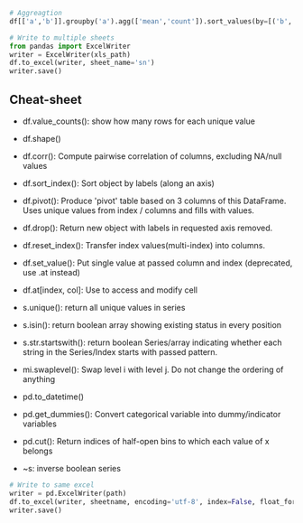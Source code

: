 ```python
# Aggreagtion
df[['a','b']].groupby('a').agg(['mean','count']).sort_values(by=[('b','mean')], ascending=False)

# Write to multiple sheets
from pandas import ExcelWriter
writer = ExcelWriter(xls_path)
df.to_excel(writer, sheet_name='sn')
writer.save()
```

## Cheat-sheet
+ df.value_counts(): show how many rows for each unique value
+ df.shape()
+ df.corr(): Compute pairwise correlation of columns, excluding NA/null values
+ df.sort_index(): Sort object by labels (along an axis)
+ df.pivot(): Produce 'pivot' table based on 3 columns of this DataFrame. Uses unique values from index / columns and fills with values.
+ df.drop(): Return new object with labels in requested axis removed.
+ df.reset_index(): Transfer index values(multi-index) into columns.
+ df.set_value(): Put single value at passed column and index (deprecated, use .at instead)
+ df.at[index, col]: Use to access and modify cell
+ s.unique(): return all unique values in series
+ s.isin(): return boolean array showing existing status in every position
+ s.str.startswith(): return boolean Series/array indicating whether each string in the Series/Index starts with passed pattern.
+ mi.swaplevel(): Swap level i with level j. Do not change the ordering of anything

+ pd.to_datetime()
+ pd.get_dummies(): Convert categorical variable into dummy/indicator variables
+ pd.cut(): Return indices of half-open bins to which each value of x belongs

+ ~s: inverse boolean series


```python
# Write to same excel
writer = pd.ExcelWriter(path)
df.to_excel(writer, sheetname, encoding='utf-8', index=False, float_format='%.2f')
writer.save()
